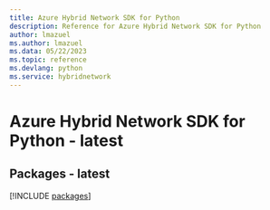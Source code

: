 ```yaml
---
title: Azure Hybrid Network SDK for Python
description: Reference for Azure Hybrid Network SDK for Python
author: lmazuel
ms.author: lmazuel
ms.data: 05/22/2023
ms.topic: reference
ms.devlang: python
ms.service: hybridnetwork
---
```

# Azure Hybrid Network SDK for Python - latest
## Packages - latest
[!INCLUDE [packages](hybrid-network-index.md)]